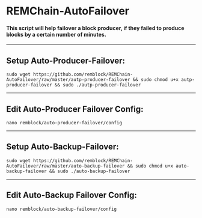# REMChain-AutoFailover

#### This script will help failover a block producer, if they failed to produce blocks by a certain number of minutes.

***

## Setup Auto-Producer-Failover:

```
sudo wget https://github.com/remblock/REMChain-AutoFailover/raw/master/autp-producer-failover && sudo chmod u+x autp-producer-failover && sudo ./autp-producer-failover
```

***

## Edit Auto-Producer Failover Config:

```
nano remblock/auto-producer-failover/config
```

***

## Setup Auto-Backup-Failover:

```
sudo wget https://github.com/remblock/REMChain-AutoFailover/raw/master/auto-backup-failover && sudo chmod u+x auto-backup-failover && sudo ./auto-backup-failover
```

***

## Edit Auto-Backup Failover Config:

```
nano remblock/auto-backup-failover/config
```
